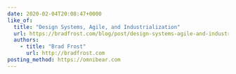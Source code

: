 ```yaml
---
date: 2020-02-04T20:08:47+0000
like_of:
  title: "Design Systems, Agile, and Industrialization"
  url: https://bradfrost.com/blog/post/design-systems-agile-and-industrialization/
  authors:
    - title: "Brad Frost"
      url: http://bradfrost.com
posting_method: https://omnibear.com
---
```

